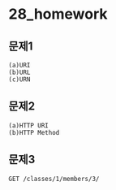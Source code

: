 # 28_homework

## 문제1

```
(a)URI
(b)URL
(c)URN
```



## 문제2

```
(a)HTTP URI
(b)HTTP Method
```



## 문제3

```
GET /classes/1/members/3/
```

